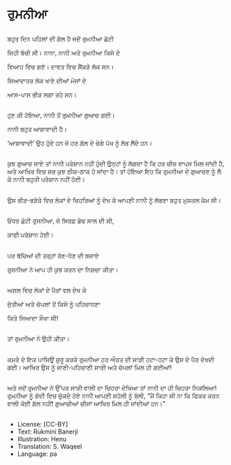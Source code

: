 # ਰੁਮਨੀਆ

##
ਬਹੁਤ ਦਿਨ ਪਹਿਲਾਂ ਦੀ ਗੱਲ ਹੈ ਜਦੋਂ ਰੁਮਨੀਆ ਛੋਟੀ

ਜਿਹੀ ਬੱਚੀ ਸੀ। ਨਾਨਾ, ਨਾਨੀ ਅਤੇ ਰੁਮਨੀਆ ਕਿਸੇ ਦੇ

ਵਿਆਹ ਵਿਚ ਗਏ। ਦਾਵਤ ਵਿਚ ਸੈਂਕੜੇ ਲੋਕ ਸਨ।

ਜਿਆਦਾਤਰ ਲੋਕ ਖਾਣੇ ਦੀਆਂ ਮੇਜਾਂ ਦੇ

ਆਸ-ਪਾਸ ਭੀੜ ਲਗਾ ਰਹੇ ਸਨ।

##
ਹੁਣ ਕੀ ਹੋਇਆ, ਨਾਨੀ ਤੋਂ ਰੁਮਨੀਆ ਗੁਆਚ ਗਈ।

ਨਾਨੀ ਬਹੁਤ ਆਸ਼ਾਵਾਦੀ ਹੈ।

‘ਆਸ਼ਾਵਾਦੀ’ ਉਹ ਹੁੰਦੇ ਹਨ ਜੋ ਹਰ ਗੱਲ ਦੇ ਚੰਗੇ ਪੱਖ ਨੂੰ ਲੱਭ ਲੈਂਦੇ ਹਨ।

##
ਕੁਝ ਗੁਆਚ ਜਾਏ ਤਾਂ ਨਾਨੀ ਪਰੇਸ਼ਾਨ ਨਹੀਂ ਹੁੰਦੀ ਉਨ੍ਹਾਂ ਨੂੰ ਲੱਗਦਾ ਹੈ ਕਿ ਹਰ ਚੀਜ਼ ਵਾਪਸ ਮਿਲ ਜਾਂਦੀ ਹੈ, ਅਤੇ ਆਖਿਰ ਵਿਚ ਸਭ ਕੁਝ ਠੀਕ-ਠਾਕ ਹੋ ਜਾਂਦਾ ਹੈ। ਤਾਂ ਹੋਇਆ ਇਹ ਕਿ ਰੁਮਨੀਆ ਦੇ ਗੁਆਚਣ ਨੂੰ ਲੈ ਕੇ ਨਾਨੀ ਬਹੁਤੀ ਪਰੇਸ਼ਾਨ ਨਹੀਂ ਹੋਈ।

##
ਉਸ ਭੀੜ-ਭੜੱਕੇ ਵਿਚ ਲੋਕਾਂ ਦੇ ਚਿਹਰਿਆਂ ਨੂੰ ਦੇਖ ਕੇ ਆਪਣੀ ਨਾਨੀ ਨੂੰ ਲੱਭਣਾ ਬਹੁਤ ਮੁਸ਼ਕਲ ਕੰਮ ਸੀ।

##
ਓਧਰ ਛੋਟੀ ਰੁਸਨੀਆ, ਜੋ ਸਿਰਫ਼ ਡੇਢ ਸਾਲ ਦੀ ਸੀ,

ਕਾਫੀ ਪਰੇਸ਼ਾਨ ਹੋਈ।

##
ਪਰ ਬੱਚਿਆਂ ਦੀ ਤਰ੍ਹਾਂ ਰੋਣ-ਧੋਣ ਦੀ ਬਜਾਏ

ਰੁਸਨੀਆ ਨੇ ਆਪ ਹੀ ਕੁਝ ਕਰਨ ਦਾ ਨਿਸ਼ਚਾ ਕੀਤਾ।

##
ਅਸਲ ਵਿਚ ਲੋਕਾਂ ਦੇ ਪੈਰਾਂ ਵਲ ਦੇਖ ਕੇ

ਜੁੱਤੀਆਂ ਅਤੇ ਚੱਪਲਾਂ ਤੋਂ ਕਿਸੇ ਨੂੰ ਪਹਿਚਾਨਣਾ

ਕਿਤੇ ਜਿਆਦਾ ਸੌਖਾ ਸੀ!

##
ਤਾਂ ਰੁਮਨੀਆ ਨੇ ਉਹੀ ਕੀਤਾ।

##
ਕਮਰੇ ਦੇ ਇਕ ਪਾਸਿਉਂ ਸ਼ੁਰੂ ਕਰਕੇ ਰੁਮਨੀਆ ਹਰ ਔਰਤ ਦੀ ਸਾੜੀ ਹਟਾ-ਹਟਾ ਕੇ ਉਸ ਦੇ ਪੈਰ ਦੇਖਦੀ ਗਈ। ਆਖਿਰ ਉਸ ਨੂੰ ਜਾਣੀ-ਪਹਿਚਾਣੀ ਸਾੜੀ ਅਤੇ ਚੱਪਲਾਂ ਮਿਲ ਹੀ ਗਈਆਂ!

##
ਅਤੇ ਜਦੋਂ ਰੁਮਨੀਆ ਨੇ ਉੱਪਰ ਸਾੜੀ ਵਾਲੀ ਦਾ ਚਿਹਰਾ ਦੇਖਿਆ ਤਾਂ ਨਾਨੀ ਦਾ ਹੀ ਚਿਹਰਾ ਨਿਕਲਿਆ! ਰੁਮਨੀਆ ਨੂੰ ਗੋਦੀ ਵਿਚ ਚੁੱਕਦੇ ਹੋਏ ਨਾਨੀ ਆਪਣੀ ਸਹੇਲੀ ਨੂੰ ਬੋਲੀ, "ਮੈਂ ਕਿਹਾ ਸੀ ਨਾ ਕਿ ਫਿਕਰ ਕਰਨ ਵਾਲੀ ਕੋਈ ਗੱਲ ਨਹੀਂ! ਗੁਆਚੀਆਂ ਚੀਜਾਂ ਆਖਿਰ ਮਿਲ ਹੀ ਜਾਂਦੀਆਂ ਹਨ।"

##
* License: [CC-BY]
* Text: Rukmini Banerji
* Illustration: Henu
* Translation: S. Waqeel
* Language: pa
